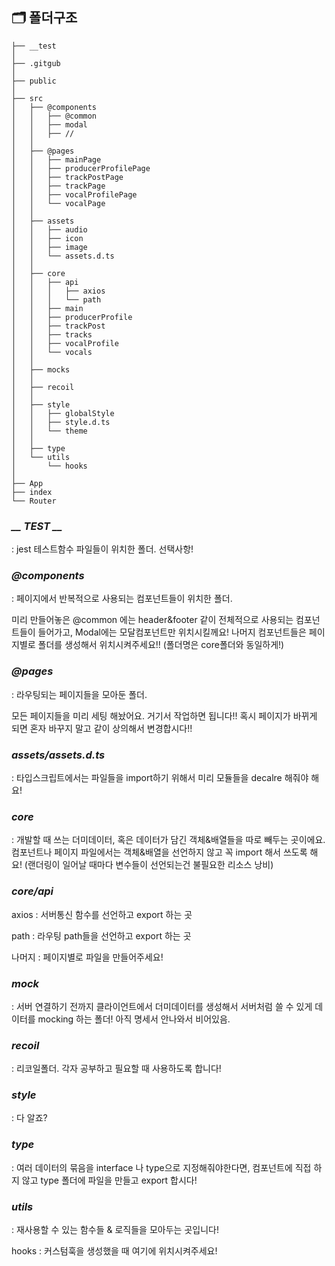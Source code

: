 ## 🗂 폴더구조

```
├── __test
│
├── .gitgub
│
├── public
│
├── src
│   ├── @components
│   │   ├── @common
│   │   ├── modal
│   │   ├── //
│   │
│   ├── @pages
│   │   ├── mainPage
│   │   ├── producerProfilePage
│   │   ├── trackPostPage
│   │   ├── trackPage
│   │   ├── vocalProfilePage
│   │   └── vocalPage
│   │
│   ├── assets
│   │   ├── audio
│   │   ├── icon
│   │   ├── image
│   │   └── assets.d.ts
│   │
│   ├── core
│   │   ├── api
│   │   │   ├── axios
│   │   │   └── path
│   │   ├── main
│   │   ├── producerProfile
│   │   ├── trackPost
│   │   ├── tracks
│   │   ├── vocalProfile
│   │   └── vocals
│   │
│   ├── mocks
│   │
│   ├── recoil
│   │
│   ├── style
│   │   ├── globalStyle
│   │   ├── style.d.ts
│   │   └── theme
│   │
│   ├── type
│   └── utils
│       └── hooks
│
├── App
├── index
└── Router

```

### _\_\_ **TEST** \_\__

: jest 테스트함수 파일들이 위치한 폴더. 선택사항!

### _**@components**_

: 페이지에서 반복적으로 사용되는 컴포넌트들이 위치한 폴더.

미리 만들어놓은 @common 에는 header&footer 같이 전체적으로 사용되는 컴포넌트들이 들어가고, Modal에는 모달컴포넌트만 위치시킬께요! 나머지 컴포넌트들은 페이지별로 폴더를 생성해서 위치시켜주세요!! (폴더명은 core폴더와 동일하게!)

### _**@pages**_

: 라우팅되는 페이지들을 모아둔 폴더.

모든 페이지들을 미리 세팅 해놨어요. 거기서 작업하면 됩니다!! 혹시 페이지가 바뀌게 되면 혼자 바꾸지 말고 같이 상의해서 변경합시다!!

### _**assets/assets.d.ts**_

: 타입스크립트에서는 파일들을 import하기 위해서 미리 모듈들을 decalre 해줘야 해요!

### _**core**_

: 개발할 때 쓰는 더미데이터, 혹은 데이터가 담긴 객체&배열들을 따로 빼두는 곳이에요.
컴포넌트나 페이지 파일에서는 객체&배열을 선언하지 않고 꼭 import 해서 쓰도록 해요! (랜더링이 일어날 때마다 변수들이 선언되는건 불필요한 리소스 낭비)

### _**core/api**_

axios : 서버통신 함수를 선언하고 export 하는 곳

path : 라우팅 path들을 선언하고 export 하는 곳

나머지 : 페이지별로 파일을 만들어주세요!

### _**mock**_

: 서버 연결하기 전까지 클라이언트에서 더미데이터를 생성해서 서버처럼 쓸 수 있게 데이터를 mocking 하는 폴더! 아직 명세서 안나와서 비어있음.

### _**recoil**_

: 리코일폴더. 각자 공부하고 필요할 때 사용하도록 합니다!

### _**style**_

: 다 알죠?

### _**type**_

: 여러 데이터의 묶음을 interface 나 type으로 지정해줘야한다면, 컴포넌트에 직접 하지 않고 type 폴더에 파일을 만들고 export 합시다!

### _**utils**_

: 재사용할 수 있는 함수들 & 로직들을 모아두는 곳입니다!

hooks : 커스텀훅을 생성했을 때 여기에 위치시켜주세요!
